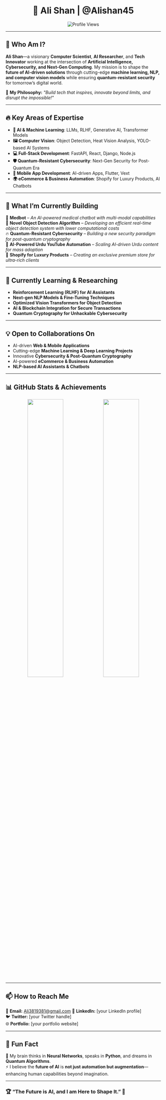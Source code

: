 <h1 align="center"> 🚀 Ali Shan | @Alishan45 </h1>
<p align="center">
  <img src="https://komarev.com/ghpvc/?username=Alishan45&label=Profile%20Views&color=0e75b6&style=flat" alt="Profile Views">
</p>

---

## 🧠 Who Am I?  
**Ali Shan**—a visionary **Computer Scientist**, **AI Researcher**, and **Tech Innovator** working at the intersection of **Artificial Intelligence, Cybersecurity, and Next-Gen Computing**. My mission is to shape the **future of AI-driven solutions** through cutting-edge **machine learning, NLP, and computer vision models** while ensuring **quantum-resistant security** for tomorrow’s digital world.

🚀 **My Philosophy:** *"Build tech that inspires, innovate beyond limits, and disrupt the impossible!"*

---

## 🔥 Key Areas of Expertise  
- **🧠 AI & Machine Learning**: LLMs, RLHF, Generative AI, Transformer Models  
- **🖼️ Computer Vision**: Object Detection, Heat Vision Analysis, YOLO-based AI Systems  
- **💻 Full-Stack Development**: FastAPI, React, Django, Node.js  
- **🛡️ Quantum-Resistant Cybersecurity**: Next-Gen Security for Post-Quantum Era  
- **📱 Mobile App Development**: AI-driven Apps, Flutter, Vext  
- **🌍 eCommerce & Business Automation**: Shopify for Luxury Products, AI Chatbots  

---

## 🚀 What I’m Currently Building  
🔬 **Medbot** – *An AI-powered medical chatbot with multi-modal capabilities*  
🤖 **Novel Object Detection Algorithm** – *Developing an efficient real-time object detection system with lower computational costs*  
🔥 **Quantum-Resistant Cybersecurity** – *Building a new security paradigm for post-quantum cryptography*  
🎥 **AI-Powered Urdu YouTube Automation** – *Scaling AI-driven Urdu content for mass adoption*  
💎 **Shopify for Luxury Products** – *Creating an exclusive premium store for ultra-rich clients*  

---

## 🌱 Currently Learning & Researching  
- **Reinforcement Learning (RLHF) for AI Assistants**  
- **Next-gen NLP Models & Fine-Tuning Techniques**  
- **Optimized Vision Transformers for Object Detection**  
- **AI & Blockchain Integration for Secure Transactions**  
- **Quantum Cryptography for Unhackable Cybersecurity**  

---

## 💡 Open to Collaborations On  
- AI-driven **Web & Mobile Applications**  
- Cutting-edge **Machine Learning & Deep Learning Projects**  
- Innovative **Cybersecurity & Post-Quantum Cryptography**  
- AI-powered **eCommerce & Business Automation**  
- **NLP-based AI Assistants & Chatbots**  

---

## 📊 GitHub Stats & Achievements  
<p align="center">
  <img width="48%" src="https://github-readme-stats.vercel.app/api?username=Alishan45&show_icons=true&theme=radical" />
  <img width="48%" src="https://github-readme-streak-stats.herokuapp.com/?user=Alishan45&theme=radical" />
</p>

---

## 📫 How to Reach Me  
📧 **Email:** Ali3819381@gmail.com
💼 **LinkedIn:** [your LinkedIn profile]  
🐦 **Twitter:** [your Twitter handle]  
🌐 **Portfolio:** [your portfolio website]  

---

## 🌌 Fun Fact  
🧠 My brain thinks in **Neural Networks**, speaks in **Python**, and dreams in **Quantum Algorithms**.   
⚡ I believe the **future of AI** is **not just automation but augmentation**—enhancing human capabilities beyond imagination.  

---

### 🏆 “The Future is AI, and I am Here to Shape It.” 🚀
